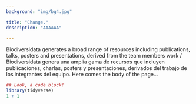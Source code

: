 ```yaml
---
background: "img/bg4.jpg"

title: "Change."
description: "AAAAAA"

---
```


Biodiversidata generates a broad range of resources including publications, talks, posters and presentations, derived from the team members work / Biodiversidata genera una amplia gama de recursos que incluyen publicaciones, charlas, posters y presentaciones, derivados del trabajo de los integrantes del equipo.
Here comes the body of the page...

```r
## Look, a code block!
library(tidyverse)
1 + 1
```